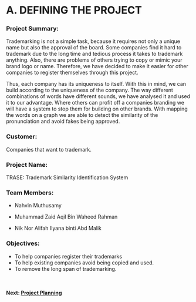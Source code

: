 # A. DEFINING THE PROJECT
### Project Summary:
Trademarking is not a simple task, because it requires not only a unique name but also the approval of the board. Some companies find it hard to trademark due to the long time and tedious process it takes to trademark anything. Also, there are problems of others trying to copy or mimic your brand logo or name. Therefore, we have decided to make it easier for other companies to register themselves through this project.

Thus, each company has its uniqueness to itself. With this in mind, we can build according to the uniqueness of the company. The way different combinations of words have different sounds, we have analysed it and used it to our advantage. Where others can profit off a companies branding we will have a system to stop them for building on  other brands. With mapping the words on a graph we are able to detect the similarity of the pronunciation and avoid fakes being approved.


### Customer:
Companies that want to trademark.


### Project Name:
TRASE: Trademark Similarity Identification System


### Team Members:
- Nahvin Muthusamy

- Muhammad Zaid Aqil Bin Waheed Rahman

- Nik Nor Alifah Ilyana binti Abd Malik


### Objectives:
- To help companies register their trademarks
- To help existing companies avoid being copied and used.
- To remove the long span of trademarking.

<br><br>
**Next: [Project Planning](https://github.com/Nahvin00/TRASE-Trademark-Similarity-Identification/edit/main/PMP/B_PROJECT_PLANNING.md)**
